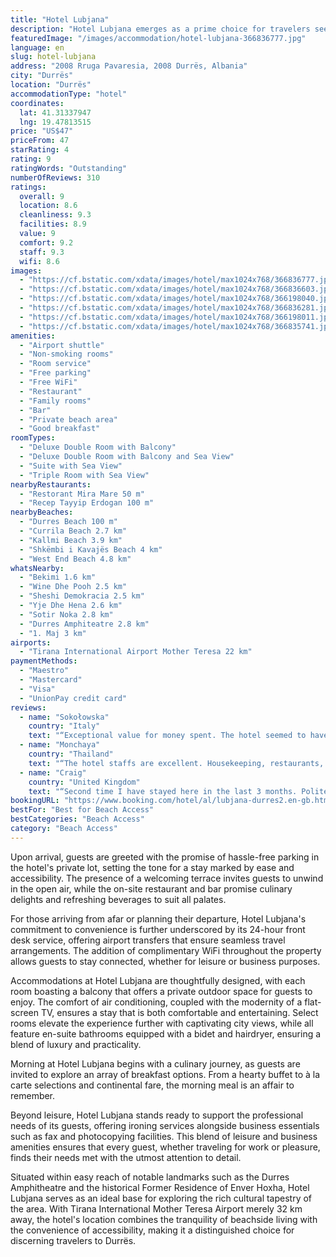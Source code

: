 ```yaml
---
title: "Hotel Lubjana"
description: "Hotel Lubjana emerges as a prime choice for travelers seeking a blend of comfort and convenience in Durrës, positioned just a stone's throw away from the serene Durres Beach."
featuredImage: "/images/accommodation/hotel-lubjana-366836777.jpg"
language: en
slug: hotel-lubjana
address: "2008 Rruga Pavaresia, 2008 Durrës, Albania"
city: "Durrës"
location: "Durrës"
accommodationType: "hotel"
coordinates:
  lat: 41.31337947
  lng: 19.47813515
price: "US$47"
priceFrom: 47
starRating: 4
rating: 9
ratingWords: "Outstanding"
numberOfReviews: 310
ratings:
  overall: 9
  location: 8.6
  cleanliness: 9.3
  facilities: 8.9
  value: 9
  comfort: 9.2
  staff: 9.3
  wifi: 8.6
images:
  - "https://cf.bstatic.com/xdata/images/hotel/max1024x768/366836777.jpg?k=7e7fcd5e15a869b6fcdf9b5f5859e593cc497b0057d45bae95ae667ba8347e69&o=&hp=1"
  - "https://cf.bstatic.com/xdata/images/hotel/max1024x768/366836603.jpg?k=8ec35d191d5df552c7e2af6bc967ef1fc17b46236863a98ca54075127777951c&o=&hp=1"
  - "https://cf.bstatic.com/xdata/images/hotel/max1024x768/366198040.jpg?k=d99a89599a15a8f6e975cf51550f24f377f5593d7c474c1d520f9121f0b9ba11&o=&hp=1"
  - "https://cf.bstatic.com/xdata/images/hotel/max1024x768/366836281.jpg?k=bb1e71303f232007ea27775b7bb630116ff4d916a80d743fc7ca001386fc92be&o=&hp=1"
  - "https://cf.bstatic.com/xdata/images/hotel/max1024x768/366198011.jpg?k=756c743ef0287499c0827b561dd1468c783f56f6a7f534c0298573d2ee129a1e&o=&hp=1"
  - "https://cf.bstatic.com/xdata/images/hotel/max1024x768/366835741.jpg?k=c72bbbbb886cdfca123f2fb8995c27582a62b8eaf2194731f5f0546388b00a2e&o=&hp=1"
amenities:
  - "Airport shuttle"
  - "Non-smoking rooms"
  - "Room service"
  - "Free parking"
  - "Free WiFi"
  - "Restaurant"
  - "Family rooms"
  - "Bar"
  - "Private beach area"
  - "Good breakfast"
roomTypes:
  - "Deluxe Double Room with Balcony"
  - "Deluxe Double Room with Balcony and Sea View"
  - "Suite with Sea View"
  - "Triple Room with Sea View"
nearbyRestaurants:
  - "Restorant Mira Mare 50 m"
  - "Recep Tayyip Erdogan 100 m"
nearbyBeaches:
  - "Durres Beach 100 m"
  - "Currila Beach 2.7 km"
  - "Kallmi Beach 3.9 km"
  - "Shkëmbi i Kavajës Beach 4 km"
  - "West End Beach 4.8 km"
whatsNearby:
  - "Bekimi 1.6 km"
  - "Wine Dhe Pooh 2.5 km"
  - "Sheshi Demokracia 2.5 km"
  - "Yje Dhe Hena 2.6 km"
  - "Sotir Noka 2.8 km"
  - "Durres Amphiteatre 2.8 km"
  - "1. Maj 3 km"
airports:
  - "Tirana International Airport Mother Teresa 22 km"
paymentMethods:
  - "Maestro"
  - "Mastercard"
  - "Visa"
  - "UnionPay credit card"
reviews:
  - name: "Sokołowska"
    country: "Italy"
    text: "“Exceptional value for money spent. The hotel seemed to have just been opened, everything was clean, staff was very nice, especially a Ukrainian girl who worked at the bar - super kind and entertaining. Tasty pastries at breakfast. We enjoyed it a...”"
  - name: "Monchaya"
    country: "Thailand"
    text: "“The hotel staffs are excellent. Housekeeping, restaurants, receptionists and all sections are super friendly and effective”"
  - name: "Craig"
    country: "United Kingdom"
    text: "“Second time I have stayed here in the last 3 months. Polite, professional, and cheerful staff who will do anything to make the stay great. The hotel is clean and we’ll set out. Rooms are bright and comfortable; the beds are especially comfy. This...”"
bookingURL: "https://www.booking.com/hotel/al/lubjana-durres2.en-gb.html?aid=8035640"
bestFor: "Best for Beach Access"
bestCategories: "Beach Access"
category: "Beach Access"
---
```


Upon arrival, guests are greeted with the promise of hassle-free parking in the hotel's private lot, setting the tone for a stay marked by ease and accessibility. The presence of a welcoming terrace invites guests to unwind in the open air, while the on-site restaurant and bar promise culinary delights and refreshing beverages to suit all palates.

For those arriving from afar or planning their departure, Hotel Lubjana's commitment to convenience is further underscored by its 24-hour front desk service, offering airport transfers that ensure seamless travel arrangements. The addition of complimentary WiFi throughout the property allows guests to stay connected, whether for leisure or business purposes.

Accommodations at Hotel Lubjana are thoughtfully designed, with each room boasting a balcony that offers a private outdoor space for guests to enjoy. The comfort of air conditioning, coupled with the modernity of a flat-screen TV, ensures a stay that is both comfortable and entertaining. Select rooms elevate the experience further with captivating city views, while all feature en-suite bathrooms equipped with a bidet and hairdryer, ensuring a blend of luxury and practicality.

Morning at Hotel Lubjana begins with a culinary journey, as guests are invited to explore an array of breakfast options. From a hearty buffet to à la carte selections and continental fare, the morning meal is an affair to remember.

Beyond leisure, Hotel Lubjana stands ready to support the professional needs of its guests, offering ironing services alongside business essentials such as fax and photocopying facilities. This blend of leisure and business amenities ensures that every guest, whether traveling for work or pleasure, finds their needs met with the utmost attention to detail.

Situated within easy reach of notable landmarks such as the Durres Amphitheatre and the historical Former Residence of Enver Hoxha, Hotel Lubjana serves as an ideal base for exploring the rich cultural tapestry of the area. With Tirana International Mother Teresa Airport merely 32 km away, the hotel's location combines the tranquility of beachside living with the convenience of accessibility, making it a distinguished choice for discerning travelers to Durrës.